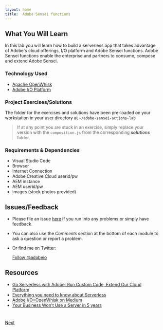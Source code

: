 ```yaml
---
layout: home
title:  Adobe Sensei functions 
---
```


## What You Will Learn

In this lab you will learn how to build a serverless app that takes advantage of Adobe's cloud offerings, I/O platform and Adobe Sensei functions. Adobe Sensei functions enable the enterprise and partners to consume, compose and extend Adobe Sensei.

### Technology Used
- [Apache OpenWhisk](https://openwhisk.apache.org/)
- [Adobe I/O Platform](https://www.adobe.io/)

### Project Exercises/Solutions
The folder for the exercises and solutions have been pre-loaded on your workstation in your user directory at `~/adobe-sensei-actions-lab`

> If at any point you are stuck in an exercise, simply replace your version with the `composition.js` from the corresponding **_solutions_** folder.

<!--- [Adobe Sensei Functions](https://github.com/apiplatform/adobe-sensei-actions-lab)-->

### Requirements & Dependencies
- Visual Studio Code
- Browser
- Internet Connection
- Adobe Creative Cloud userid/pw
- AEM instance
- AEM userid/pw
- Images (stock photos provided)

## Issues/Feedback

- Please file an issue [here](https://github.com/apiplatform/adobe-sensei-ai-functions/issues) if you run into any problems or simply have feedback.

- You can also use the _Comments_ section at the bottom of each module to ask a question or report a problem.

- Or find me on Twitter:

    <a href="https://twitter.com/adobeio" class="twitter-follow-button" data-show-count="true"
    data-size="large" data-lang="en">Follow
    @adobeio</a>
    <script>!function(d,s,id){var js,fjs=d.getElementsByTagName(s)[0];if(!d.getElementById(id)){js=d.createElement(s);js.id=id;js.src="//platform.twitter.com/widgets.js";fjs.parentNode.insertBefore(js,fjs);}}(document,"script","twitter-wjs");</script>

## Resources
- [Go Serverless with Adobe: Run Custom Code, Extend Our Cloud Platform](https://www.adobe.io/apis/cloudplatform/runtime.html)
- [Everything you need to know about Serverless](https://medium.com/adobe-io/openwhisk-tech-talk-everything-you-need-to-know-about-serverless-66e86d9cec15)
- [Adobe I/O+OpenWhisk on Medium](https://medium.com/adobe-io/tagged/openwhisk)
- [Your Business Won't Use a Server in 5 years](https://blogs.adobe.com/conversations/2016/12/your-business-wont-use-a-server-in-5-years.html)

<div class="row" style="margin-top:40px;">
<div class="col-sm-12">
<a href="lesson1.html" class="btn btn-default pull-right">Next <i class="glyphicon
glyphicon-chevron-right"></i></a>
</div>
</div>

<script>
  (function(i,s,o,g,r,a,m){i['GoogleAnalyticsObject']=r;i[r]=i[r]||function(){
  (i[r].q=i[r].q||[]).push(arguments)},i[r].l=1*new Date();a=s.createElement(o),
  m=s.getElementsByTagName(o)[0];a.async=1;a.src=g;m.parentNode.insertBefore(a,m)
  })(window,document,'script','//www.google-analytics.com/analytics.js','ga');

  ga('create', 'UA-98985721-1', 'auto');
  ga('send', 'pageview');

</script>